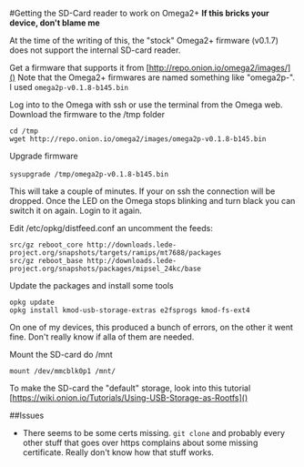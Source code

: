 #Getting the SD-Card reader to work on Omega2+
**If this bricks your device, don't blame me**

At the time of the writing of this, the "stock" Omega2+ firmware (v0.1.7) does not support the internal SD-card reader.

Get a firmware that supports it from [http://repo.onion.io/omega2/images/]()
Note that the Omega2+ firmwares are named something like "omega2p-".
I used `omega2p-v0.1.8-b145.bin`

Log into to the Omega with ssh or use the terminal from the Omega web.
Download the firmware to the /tmp folder

``` 
cd /tmp 
wget http://repo.onion.io/omega2/images/omega2p-v0.1.8-b145.bin 
```

Upgrade firmware

`sysupgrade /tmp/omega2p-v0.1.8-b145.bin ` 

This will take a couple of minutes. If your on ssh the connection will be dropped. Once the LED on the Omega stops blinking and turn black you can switch it on again.
Login to it again.

Edit /etc/opkg/distfeed.conf an uncomment the feeds:

```
src/gz reboot_core http://downloads.lede-project.org/snapshots/targets/ramips/mt7688/packages                                                
src/gz reboot_base http://downloads.lede-project.org/snapshots/packages/mipsel_24kc/base 
```

Update the packages and install some tools
```
opkg update
opkg install kmod-usb-storage-extras e2fsprogs kmod-fs-ext4
```
On one of my devices, this produced a bunch of errors, on the other it went fine. Don't really know if alla of them are needed.

Mount the SD-card do /mnt

`mount /dev/mmcblk0p1 /mnt/`

To make the SD-card the "default" storage, look into this tutorial
[https://wiki.onion.io/Tutorials/Using-USB-Storage-as-Rootfs]()

##Issues
* There seems to be some certs missing. `git clone` and probably every other stuff that goes over https complains about some missing certificate. Really don't know how that stuff works.

